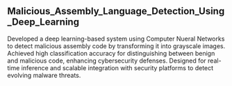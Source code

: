 ## Malicious_Assembly_Language_Detection_Using_Deep_Learning
 Developed a deep learning-based system using Computer Nueral Networks to detect malicious assembly code by transforming it into grayscale images. Achieved high classification accuracy for distinguishing between benign and malicious code, enhancing cybersecurity defenses. Designed for real-time inference and scalable integration with security platforms to detect evolving malware threats.

